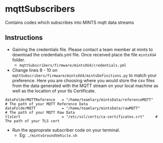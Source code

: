 # mqttSubscribers
Contains codes which subscribes into MINTS mqtt data streams

## Instructions 
- Gaining the credentials file.
  Please contact a team member at mints to download the credentials.yml file. Once received place the file `mintsXU4` folder. 
    - ```mqttSubscribers/firmware/mintsXU4/credentials.yml```
 -  Change lines 8 - 10 on ```mqttSubscribers/firmware/mintsXU4/mintsDefinitions.py``` to match your preference. Here you are choosing where you would store the csv files from the data generated with the MQTT stream on your local machine as well as the location of your tls Certificate.
 ```
dataFolderMQTTReference   = "/home/teamlary/mintsData/referenceMQTT"  # The path of your MQTT Reference Data 
dataFolderMQTT            = "/home/teamlary/mintsData/rawMQTT"        # The path of your MQTT Raw Data 
tlsCert                   = "/etc/ssl/certs/ca-certificates.crt"     # The path of your TLS cert
```
 - Run the approprate subscriber code on your terminal.
    - Eg: ```./mintsGroundVehicle.sh```
    
  
 
 
